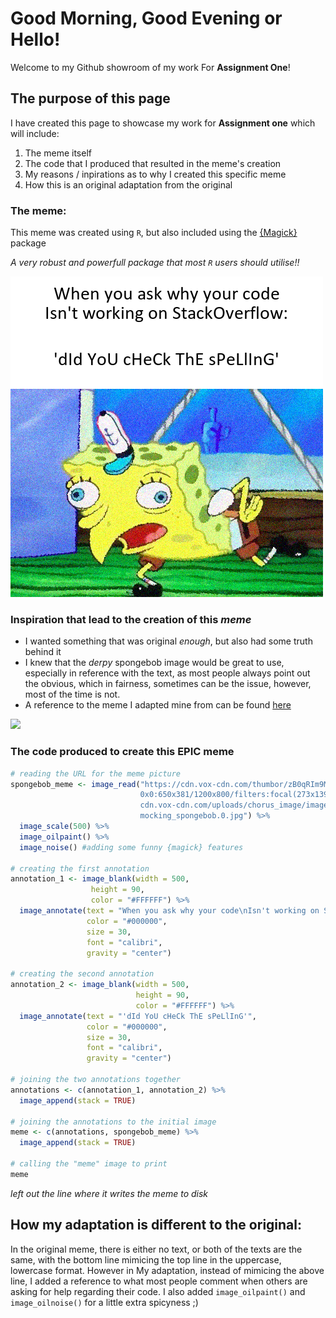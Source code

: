 # Good Morning, Good Evening or Hello!

Welcome to my Github showroom of my work For **Assignment One**!

## The purpose of this page

I have created this page to showcase my work for **Assignment one** which will include:
1. The meme itself
2. The code that I produced that resulted in the meme's creation
3. My reasons / inpirations as to why I created this specific meme
4. How this is an original adaptation from the original 

### The meme:

This meme was created using `R`, but also included using the [{Magick}](https://cran.r-project.org/web/packages/magick/vignettes/intro.html) package

*A very robust and powerfull package that most `R` users should utilise!!*

![](spongebobmeme.png)

### Inspiration that lead to the creation of this *meme*

* I wanted something that was original *enough*, but also had some truth behind it
* I knew that the *derpy* spongebob image would be great to use, especially in reference with the text, as most people always point out the obvious, which in fairness, sometimes can be the issue, however, most of the time is not. 
* A reference to the meme I adapted mine from can be found [here](https://en.meming.world/images/en/thumb/7/7d/Mocking_SpongeBob_meme_4.jpg/240px-Mocking_SpongeBob_meme_4.jpg)

![](https://en.meming.world/images/en/thumb/7/7d/Mocking_SpongeBob_meme_4.jpg/240px-Mocking_SpongeBob_meme_4.jpg)

### The code produced to create this **EPIC** meme

```r
# reading the URL for the meme picture
spongebob_meme <- image_read("https://cdn.vox-cdn.com/thumbor/zB0qRIm9McyX9OHiou4YT0kLPQE=/
                             0x0:650x381/1200x800/filters:focal(273x139:377x243)/
                             cdn.vox-cdn.com/uploads/chorus_image/image/62893956/
                             mocking_spongebob.0.jpg") %>% 
  image_scale(500) %>% 
  image_oilpaint() %>% 
  image_noise() #adding some funny {magick} features

# creating the first annotation
annotation_1 <- image_blank(width = 500,
                  height = 90,
                  color = "#FFFFFF") %>%
  image_annotate(text = "When you ask why your code\nIsn't working on StackOverflow:",
                 color = "#000000",
                 size = 30,
                 font = "calibri",
                 gravity = "center")

# creating the second annotation
annotation_2 <- image_blank(width = 500,
                            height = 90,
                            color = "#FFFFFF") %>% 
  image_annotate(text = "'dId YoU cHeCk ThE sPeLlInG'",
                 color = "#000000",
                 size = 30,
                 font = "calibri",
                 gravity = "center")

# joining the two annotations together
annotations <- c(annotation_1, annotation_2) %>% 
  image_append(stack = TRUE)

# joining the annotations to the initial image
meme <- c(annotations, spongebob_meme) %>% 
  image_append(stack = TRUE)

# calling the "meme" image to print
meme
```
*left out the line where it writes the meme to disk*

## How my adaptation is different to the original:

In the original meme, there is either no text, or both of the texts are the same, with the bottom line mimicing the top line in the uppercase, lowercase format. However in My adaptation, instead of mimicing the above line, I added a reference to what most people comment when others are asking for help regarding their code. I also added `image_oilpaint()` and `image_oilnoise()` for a little extra spicyness ;)
